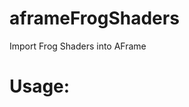 # aframeFrogShaders
Import Frog Shaders into AFrame

# Usage:
<a-sphere shader-frog="src:url(<shader url>.json)"></a-sphere>

